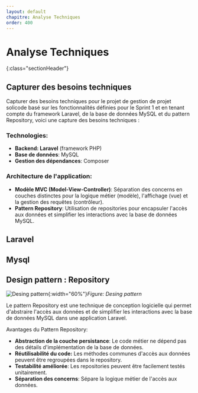 ```yaml
---
layout: default
chapitre: Analyse Techniques
order: 400
---
```


# Analyse Techniques
{:class="sectionHeader"}

<!-- new slide -->

## Capturer des besoins techniques

Capturer des besoins techniques pour le projet de gestion de projet solicode basé sur les fonctionnalités définies pour le Sprint 1 et en tenant compte du framework Laravel, de la base de données MySQL et du pattern Repository, voici une capture des besoins techniques :

### Technologies:

* **Backend: Laravel** (framework PHP)
* **Base de données**: MySQL
* **Gestion des dépendances**: Composer

### Architecture de l'application:

* **Modèle MVC (Model-View-Controller)**: Séparation des concerns en couches distinctes pour la logique métier (modèle), l'affichage (vue) et la gestion des requêtes (contrôleur).
* **Pattern Repository**: Utilisation de repositories pour encapsuler l'accès aux données et simplifier les interactions avec la base de données MySQL.

## Laravel

## Mysql

## Design pattern :  Repository


![Desing pattern](/prototype/analyse-techniques/images/Desing-pattern.jpg){:width="60%"}*Figure: Desing pattern*

<!-- note -->

Le pattern Repository est une technique de conception logicielle qui permet d'abstraire l'accès aux données et de simplifier les interactions avec la base de données MySQL dans une application Laravel. 

Avantages du Pattern Repository:

* **Abstraction de la couche persistance**: Le code métier ne dépend pas des détails d'implémentation de la base de données.
* **Réutilisabilité du code:** Les méthodes communes d'accès aux données peuvent être regroupées dans le repository.
* **Testabilité améliorée**: Les repositories peuvent être facilement testés unitairement.
* **Séparation des concerns**: Sépare la logique métier de l'accès aux données.
<!-- new slide -->